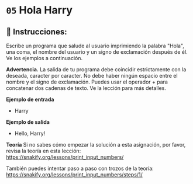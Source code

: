 # `05` Hola Harry

## 📝 Instrucciones:

Escribe un programa que salude al usuario imprimiendo la palabra "Hola", una coma, el nombre del usuario y un signo de exclamación después de él. Ve los ejemplos a continuación.

**Advertencia.** La salida de tu programa debe coincidir estrictamente con la deseada, caracter por caracter. No debe haber ningún espacio entre el nombre y el signo de exclamación. Puedes usar el operador + para concatenar dos cadenas de texto. Ve la lección para más detalles.

**Ejemplo de entrada**
* Harry

**Ejemplo de salida**
* Hello, Harry!

**Teoría**
Si no sabes cómo empezar la solución a esta asignación, por favor, revisa la teoría en esta lección:
https://snakify.org/lessons/print_input_numbers/

También puedes intentar paso a paso con trozos de la teoría:
https://snakify.org/lessons/print_input_numbers/steps/1/
